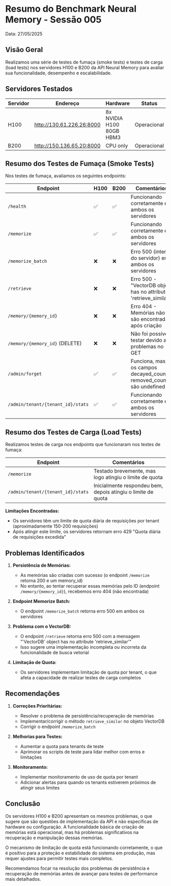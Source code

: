 # Resumo do Benchmark Neural Memory - Sessão 005

Data: 27/05/2025

## Visão Geral

Realizamos uma série de testes de fumaça (smoke tests) e testes de carga (load tests) nos servidores H100 e B200 da API Neural Memory para avaliar sua funcionalidade, desempenho e escalabilidade.

## Servidores Testados

| Servidor | Endereço | Hardware | Status |
|----------|----------|----------|--------|
| H100 | http://130.61.226.26:8000 | 8x NVIDIA H100 80GB HBM3 | Operacional |
| B200 | http://150.136.65.20:8000 | CPU only | Operacional |

## Resumo dos Testes de Fumaça (Smoke Tests)

Nos testes de fumaça, avaliamos os seguintes endpoints:

| Endpoint | H100 | B200 | Comentários |
|----------|------|------|------------|
| `/health` | ✅ | ✅ | Funcionando corretamente em ambos os servidores |
| `/memorize` | ✅ | ✅ | Funcionando corretamente em ambos os servidores |
| `/memorize_batch` | ❌ | ❌ | Erro 500 (interno do servidor) em ambos os servidores |
| `/retrieve` | ❌ | ❌ | Erro 500 - "VectorDB object has no attribute 'retrieve_similar'" |
| `/memory/{memory_id}` | ❌ | ❌ | Erro 404 - Memórias não são encontradas após criação |
| `/memory/{memory_id}` (DELETE) | ❌ | ❌ | Não foi possível testar devido a problemas no GET |
| `/admin/forget` | ✅ | ✅ | Funciona, mas os campos decayed_count e removed_count são undefined |
| `/admin/tenant/{tenant_id}/stats` | ✅ | ✅ | Funcionando corretamente em ambos os servidores |

## Resumo dos Testes de Carga (Load Tests)

Realizamos testes de carga nos endpoints que funcionaram nos testes de fumaça:

| Endpoint | Comentários |
|----------|------------|
| `/memorize` | Testado brevemente, mas logo atingiu o limite de quota |
| `/admin/tenant/{tenant_id}/stats` | Inicialmente respondeu bem, depois atingiu o limite de quota |

**Limitações Encontradas:**
- Os servidores têm um limite de quota diária de requisições por tenant (aproximadamente 150-200 requisições)
- Após atingir este limite, os servidores retornam erro 429 "Quota diária de requisições excedida"

## Problemas Identificados

1. **Persistência de Memórias:**
   - As memórias são criadas com sucesso (o endpoint `/memorize` retorna 200 e um memory_id)
   - No entanto, ao tentar recuperar essas memórias pelo ID (endpoint `/memory/{memory_id}`), recebemos erro 404 (não encontrada)

2. **Endpoint Memorize Batch:**
   - O endpoint `/memorize_batch` retorna erro 500 em ambos os servidores

3. **Problema com o VectorDB:**
   - O endpoint `/retrieve` retorna erro 500 com a mensagem "'VectorDB' object has no attribute 'retrieve_similar'"
   - Isso sugere uma implementação incompleta ou incorreta da funcionalidade de busca vetorial

4. **Limitação de Quota:**
   - Os servidores implementam limitação de quota por tenant, o que afeta a capacidade de realizar testes de carga completos

## Recomendações

1. **Correções Prioritárias:**
   - Resolver o problema de persistência/recuperação de memórias
   - Implementar/corrigir o método `retrieve_similar` no objeto VectorDB
   - Corrigir o endpoint `/memorize_batch`

2. **Melhorias para Testes:**
   - Aumentar a quota para tenants de teste
   - Aprimorar os scripts de teste para lidar melhor com erros e limitações

3. **Monitoramento:**
   - Implementar monitoramento de uso de quota por tenant
   - Adicionar alertas para quando os tenants estiverem próximos de atingir seus limites

## Conclusão

Os servidores H100 e B200 apresentam os mesmos problemas, o que sugere que são questões de implementação da API e não específicas de hardware ou configuração. A funcionalidade básica de criação de memórias está operacional, mas há problemas significativos na recuperação e manipulação dessas memórias.

O mecanismo de limitação de quota está funcionando corretamente, o que é positivo para a proteção e estabilidade do sistema em produção, mas requer ajustes para permitir testes mais completos.

Recomendamos focar na resolução dos problemas de persistência e recuperação de memórias antes de avançar para testes de performance mais detalhados.